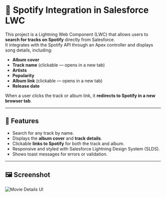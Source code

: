 # 🎵 Spotify Integration in Salesforce LWC

This project is a Lightning Web Component (LWC) that allows users to **search for tracks on Spotify** directly from Salesforce.  
It integrates with the Spotify API through an Apex controller and displays song details, including:

- **Album cover**
- **Track name** (clickable — opens in a new tab)
- **Artists**
- **Popularity**
- **Album link** (clickable — opens in a new tab)
- **Release date**

When a user clicks the track or album link, it **redirects to Spotify in a new browser tab**.

---

## 🚀 Features

- Search for any track by name.
- Displays the **album cover** and **track details**.
- Clickable **links to Spotify** for both the track and album.
- Responsive and styled with Salesforce Lightning Design System (SLDS).
- Shows toast messages for errors or validation.

---
## 🖼️ Screenshot

![Movie Details UI](./MovieSearchLWC/assets/movieapp.png)


